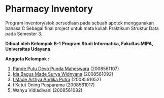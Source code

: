 # Pharmacy Inventory

Program inventory/stok persediaan pada sebuah apotek menggunakan bahasa C
Sebagai final project untuk mata kuliah Praktikum Struktur Data pada Semester 3.

**Dibuat oleh Kelompok B-1**
**Program Studi Informatika, Fakultas MIPA, Universitas Udayana**

**Anggota Kelompok :**
1. [Pande Putu Devo Punda Maheswara](https://github.com/maheswaradevo/) (2008561107)
2. [Ida Bagus Made Surya Widnyana](https://github.com/odesurya/) (2008561092)
3. [I Made Arthya Andika Putra](https://github.com/mistykz/) (2008561052)
4. I Ketut Oning Pusparama (2008561017)
5. Wahyu Vidiadivani (2008561082)
